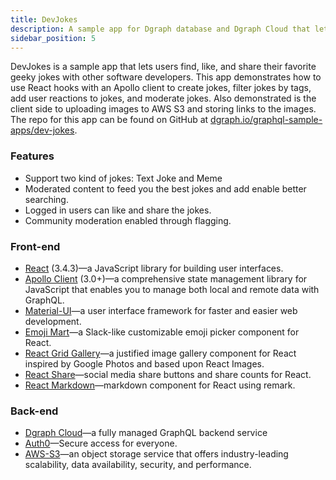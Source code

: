 ```yaml
---
title: DevJokes
description: A sample app for Dgraph database and Dgraph Cloud that lets you find, like and share jokes.
sidebar_position: 5
---
```


DevJokes is a sample app that lets users find, like, and share their favorite geeky jokes with other software developers. This app demonstrates how to use React hooks with an Apollo client to create jokes, filter jokes by tags, add user reactions to jokes, and moderate jokes. Also demonstrated is the client side to uploading images to AWS S3 and storing links to the images. The repo for this app can be found on GitHub at [dgraph.io/graphql-sample-apps/dev-jokes](https://github.com/dgraph-io/graphql-sample-apps/tree/master/dev-jokes).

### Features
- Support two kind of jokes: Text Joke and Meme
- Moderated content to feed you the best jokes and add enable better searching.
- Logged in users can like and share the jokes.
- Community moderation enabled through flagging.

### Front-end
- [React](https://reactjs.org/) (3.4.3)—a JavaScript library for building user interfaces.
- [Apollo Client](https://www.npmjs.com/package/apollo-client) (3.0+)—a comprehensive state management library for JavaScript that enables you to manage both local and remote data with GraphQL.
- [Material-UI](https://material-ui.com/)—a user interface framework for faster and easier web development.
- [Emoji Mart](https://github.com/missive/emoji-mart)—a Slack-like customizable emoji picker component for React.
- [React Grid Gallery](https://benhowell.github.io/react-grid-gallery/)—a justified image gallery component for React inspired by Google Photos and based upon React Images.
- [React Share](https://github.com/nygardk/react-share)—social media share buttons and share counts for React.
- [React Markdown](https://github.com/remarkjs/react-markdown)—markdown component for React using remark.

### Back-end
- [Dgraph Cloud](https://dgraph.io/cloud)—a fully managed GraphQL backend service
- [Auth0](https://auth0.com/)—Secure access for everyone.
- [AWS-S3](https://aws.amazon.com/s3/)—an object storage service that offers industry-leading scalability, data availability, security, and performance.

 
